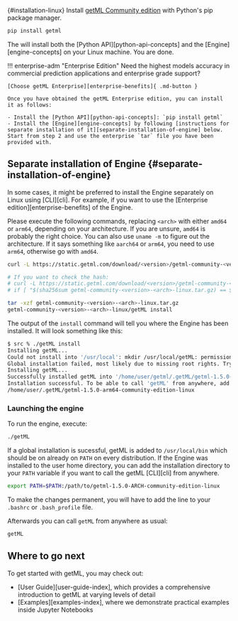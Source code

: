 
[](){#installation-linux}
Install [getML Community edition](https://github.com/getml/getml-community) with Python's pip package manager.

```py
pip install getml
```
The will install both the [Python API][python-api-concepts] and the [Engine][engine-concepts] on your Linux machine. You are done.


!!! enterprise-adm "Enterprise Edition"
    Need the highest models accuracy in commercial prediction applications and enterprise grade support?

    [Choose getML Enterprise][enterprise-benefits]{ .md-button }

    Once you have obtained the getML Enterprise edition, you can install it as follows:

    - Install the [Python API][python-api-concepts]: `pip install getml`
    - Install the [Engine][engine-concepts] by following [instructions for separate installation of it][separate-installation-of-engine] below. Start from step 2 and use the enterprise `tar` file you have been provided with.

## Separate installation of Engine {#separate-installation-of-engine}

In some cases, it might be preferred to install the Engine separately on Linux using [CLI][cli]. For example, if you want to use the [Enterprise edition][enterprise-benefits] of the Engine.


Please execute the following commands, replacing `<arch>` with either `amd64` or `arm64`, depending on your architecture.
If you are unsure, `amd64` is probably the right choice.
You can also use `uname -m` to figure out the architecture.
If it says something like `aarch64` or `arm64`, you need to use `arm64`, otherwise go with `amd64`.

```bash
curl -L https://static.getml.com/download/<version>/getml-community-<version>-<arch>-linux.tar.gz

# If you want to check the hash:
# curl -L https://static.getml.com/download/<version>/getml-community-<version>-<arch>-linux.tar.gz.sha256
# if [ "$(sha256sum getml-community-<version>-<arch>-linux.tar.gz) == $(cat getml-community-<version>-<arch>-linux.tar.gz.sha256)" ]; then echo "OK"; else echo "NOT OK"; fi

tar -xzf getml-community-<version>-<arch>-linux.tar.gz
getml-community-<version>-<arch>-linux/getML install
```

The output of the `install` command will tell you where the Engine has been installed.
It will look something like this:

```bash
$ src % ./getML install        
Installing getML...
Could not install into '/usr/local': mkdir /usr/local/getML: permission denied
Global installation failed, most likely due to missing root rights. Trying local installation instead.
Installing getML...
Successfully installed getML into '/home/user/getml/.getML/getml-1.5.0-arm64-community-edition-linux'.
Installation successful. To be able to call 'getML' from anywhere, add the following path to PATH:
/home/user/.getML/getml-1.5.0-arm64-community-edition-linux
```

### Launching the engine

To run the engine, execute:
```bash
./getML
```
If a global installation is sucessful, getML is added to `/usr/local/bin` which should be on already on `PATH` on every distribution. If the Engine was installed to the user home directory, you can add the installation directory to your `PATH` variable if you want to call the getML [CLI][cli] from anywhere.

```bash
export PATH=$PATH:/path/to/getml-1.5.0-ARCH-community-edition-linux
```

To make the changes permanent, you will have to add the line to your `.bashrc` or `.bash_profile` file. 

Afterwards you can call `getML` from anywhere as usual:
```bash
getML
```

## Where to go next

To get started with getML, you may check out:

- [User Guide][user-guide-index], which provides a comprehensive introduction to getML at varying levels of detail
- [Examples][examples-index], where we demonstrate practical examples inside Jupyter Notebooks

